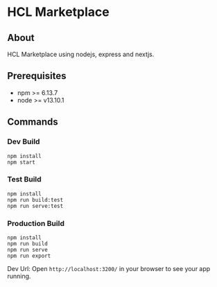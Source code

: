 # HCL Marketplace

## About

HCL Marketplace using nodejs, express and nextjs.

## Prerequisites

* npm >= 6.13.7
* node >= v13.10.1

## Commands

### Dev Build

```node
npm install
npm start
```

### Test Build

```node
npm install
npm run build:test
npm run serve:test
```

### Production Build

```node
npm install
npm run build
npm run serve
npm run export
```

Dev Url: Open `http://localhost:3200/` in your browser to see your app running.
